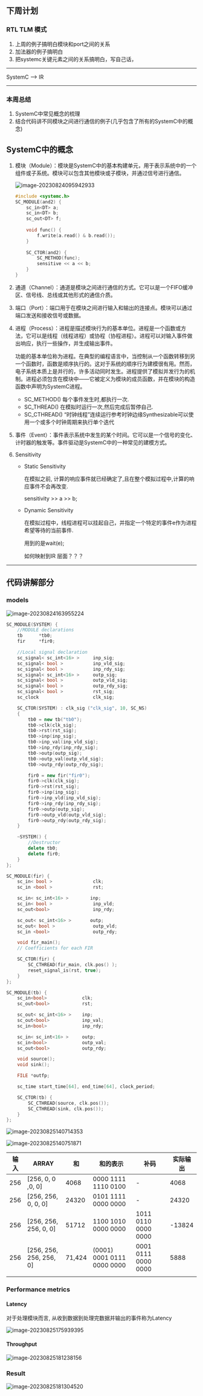 ## 下周计划

### RTL TLM 模式

1. 上周的例子搞明白模块和port之间的关系
2. 加法器的例子搞明白
3. 把systemc关键元素之间的关系搞明白，写自己话，

---

SystemC --> IR

---

### 本周总结

1. SystemC中常见概念的梳理
2. 结合代码讲不同模块之间进行通信的例子(几乎包含了所有的SystemC中的概念)

## SystemC中的概念

1. 模块（Module）：模块是SystemC中的基本构建单元，用于表示系统中的一个组件或子系统。模块可以包含其他模块或子模块，并通过信号进行通信。

   ![image-20230824095942933](images/image-20230824095942933.png)

   ```c++
   #include <systemc.h>
   SC_MODULE(and2) {
       sc_in<DT> a;
       sc_in<DT> b;
       sc_out<DT> f;
       
       void func() {
           f.write(a.read() & b.read());
       }
       
       SC_CTOR(and2) {
           SC_METHOD(func);
           sensitive << a << b;
       }
   }
   ```

2. 通道（Channel）：通道是模块之间进行通信的方式。它可以是一个FIFO缓冲区、信号线、总线或其他形式的通信介质。

3. 端口（Port）：端口用于在模块之间进行输入和输出的连接点。模块可以通过端口发送和接收信号或数据。

4. 进程（Process）：进程是描述模块行为的基本单位。进程是一个函数或方法，它可以是线程（线程进程）或协程（协程进程）。进程可以对输入事件做出响应，执行一些操作，并生成输出事件。

   功能的基本单位称为进程。在典型的编程语言中，当控制从一个函数转移到另一个函数时，函数是顺序执行的。这对于系统的顺序行为建模很有用。然而，电子系统本质上是并行的，许多活动同时发生。进程提供了模拟并发行为的机制。进程必须包含在模块中——它被定义为模块的成员函数，并在模块的构造函数中声明为SystemC进程。

   - SC_METHOD() 每个事件发生时,都执行一次.
   - SC_THREAD() 在模拟时运行一次,然后完成后暂停自己.
   - SC_CTHREAD() “时钟线程”连续运行参考时钟边缘Synthesizable可以使用一个或多个时钟周期来执行单个迭代

5. 事件（Event）：事件表示系统中发生的某个时间。它可以是一个信号的变化、计时器的触发等。事件驱动是SystemC中的一种常见的建模方式。

6. Sensitivity

   - Static Sensitivity

     在模拟之前, 计算的响应事件就已经确定了,且在整个模拟过程中,计算的响应事件不会再改变.

     sensitivity >> a >> b;

   - Dynamic Sensitivity

     在模拟过程中，线程进程可以挂起自己，并指定一个特定的事件e作为进程希望等待的当前事件.

     用到的是wait(e);
     
     如何映射到IR 层面？？？

---

## 代码讲解部分

### models

![image-20230824163955224](images/image-20230824163955224.png)

```c++
SC_MODULE(SYSTEM) {
    //MODULE declarations
    tb      *tb0;
    fir     *fir0;

    //Local signal declaration
    sc_signal< sc_int<16> >     inp_sig;
    sc_signal< bool >           inp_vld_sig;
    sc_signal< bool >           inp_rdy_sig;
    sc_signal< sc_int<16> >     outp_sig;
    sc_signal< bool >           outp_vld_sig;
    sc_signal< bool >           outp_rdy_sig;
    sc_signal< bool >           rst_sig;
    sc_clock                    clk_sig;

    SC_CTOR(SYSTEM) : clk_sig ("clk_sig", 10, SC_NS)
    {
        tb0 = new tb("tb0");
        tb0->clk(clk_sig);
        tb0->rst(rst_sig);
        tb0->inp(inp_sig);
        tb0->inp_val(inp_vld_sig);
        tb0->inp_rdy(inp_rdy_sig);
        tb0->outp(outp_sig);
        tb0->outp_val(outp_vld_sig);
        tb0->outp_rdy(outp_rdy_sig);

        fir0 = new fir("fir0");
        fir0->clk(clk_sig);
        fir0->rst(rst_sig);
        fir0->inp(inp_sig);
        fir0->inp_vld(inp_vld_sig);
        fir0->inp_rdy(inp_rdy_sig);
        fir0->outp(outp_sig);
        fir0->outp_vld(outp_vld_sig);
        fir0->outp_rdy(outp_rdy_sig);
    }

    ~SYSTEM() {
        //Destructor
        delete tb0;
        delete fir0;
    }
};
```

```c++
SC_MODULE(fir) {
    sc_in< bool >               clk;
    sc_in <bool >               rst;

    sc_in< sc_int<16> >        inp;
    sc_in< bool >               inp_vld;
    sc_out<bool>                inp_rdy;

    sc_out< sc_int<16> >       outp;
    sc_out< bool >              outp_vld;
    sc_in <bool>                outp_rdy;

    void fir_main();
    // Coefficients for each FIR

    SC_CTOR(fir) {
        SC_CTHREAD(fir_main, clk.pos() );
        reset_signal_is(rst, true);
    }
};
```

```c++
SC_MODULE(tb) {
    sc_in<bool>             clk;
    sc_out<bool>            rst;

    sc_out< sc_int<16> >    inp;
    sc_out<bool>            inp_val;
    sc_in<bool>             inp_rdy;

    sc_in< sc_int<16> >     outp;
    sc_in<bool>             outp_val;
    sc_out<bool>            outp_rdy;

    void source();
    void sink();

    FILE *outfp;

    sc_time start_time[64], end_time[64], clock_period;

    SC_CTOR(tb) {
        SC_CTHREAD(source, clk.pos());
        SC_CTHREAD(sink, clk.pos());
    }
};
```

![image-20230825140714353](images/image-20230825140714353.png)

![image-20230825140751871](images/image-20230825140751871.png)

| 输入 | ARRAY                   | 和     | 和的表示                   | 补码                | 实际输出 |
| ---- | ----------------------- | ------ | -------------------------- | ------------------- | -------- |
| 256  | [256, 0, 0 ,0, 0]       | 4068   | 0000 1111 1110 0100        | -                   | 4068     |
| 256  | [256, 256, 0, 0, 0]     | 24320  | 0101 1111 0000 0000        | -                   | 24320    |
| 256  | [256, 256, 256, 0, 0]   | 51712  | 1100 1010 0000 0000        | 1011 0110 0000 0000 | -13824   |
| 256  | [256, 256, 256, 256, 0] | 71,424 | (0001) 0001 0111 0000 0000 | 0001 0111 0000 0000 | 5888     |
|      |                         |        |                            |                     |          |

### Performance metrics

  #### Latency

对于处理模块而言, 从收到数据到处理完数据并输出的事件称为Latency

![image-20230825175939395](images/image-20230825175939395.png)

#### Throughput

![image-20230825181238156](images/image-20230825181238156.png)



### Result

![image-20230825181304520](images/image-20230825181304520.png)
